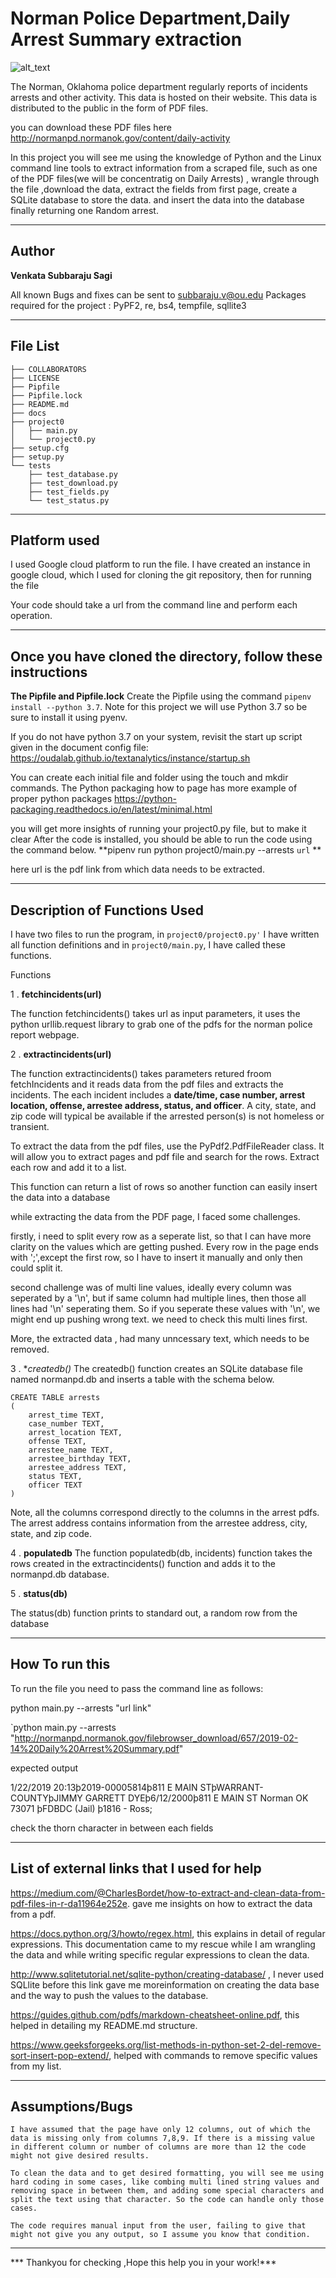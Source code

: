 Norman Police Department,Daily Arrest Summary extraction 
===

![alt_text](https://upload.wikimedia.org/wikipedia/en/f/f3/Norman%2C_OK_Police.jpg)

The Norman, Oklahoma police department regularly reports of incidents arrests and other activity. This data is hosted on their website. This data is distributed to the public in the form of PDF files.

you can download these PDF files  here http://normanpd.normanok.gov/content/daily-activity

In this project you will see me  using the knowledge of Python and the Linux command line tools to extract information from a scraped file, such as one of the PDF files(we will be concentratig on Daily Arrests) , wrangle through the file ,download the data,
extract the fields from first page, create a SQLite database to store the data. and insert the data into the database finally returning one Random arrest.

-------------
Author 
---
**Venkata Subbaraju Sagi**

All known Bugs and fixes can be sent to subbaraju.v@ou.edu
Packages required for the project : PyPF2, re, bs4, tempfile, sqllite3

------
File List
----
```
├── COLLABORATORS
├── LICENSE
├── Pipfile
├── Pipfile.lock
├── README.md
├── docs
├── project0
│   ├── main.py
│   └── project0.py
├── setup.cfg
├── setup.py
└── tests
    ├── test_database.py
    ├── test_download.py
    ├── test_fields.py
    └── test_status.py

```

-------
Platform used
---

I used Google cloud platform to run the file. I have created an instance in google cloud, which I used for cloning the git repository, then for running the file 

Your code should take a url from the command line and perform each operation. 

---
Once you have cloned the directory, follow these instructions
----------------
**The Pipfile and Pipfile.lock**
Create the Pipfile using the command `pipenv install --python 3.7`. Note for this project we will use Python 3.7 so be sure to install it using pyenv.

If you do not have python 3.7 on your system, revisit the start up script given in the document config file: https://oudalab.github.io/textanalytics/instance/startup.sh

You can create each initial file and folder using the touch and mkdir commands. The Python packaging how to page has more example of proper python packages https://python-packaging.readthedocs.io/en/latest/minimal.html

you will get more insights of running your project0.py file, but to make it clear 
After the code is installed, you should be able to run the code using the command below.
**pipenv run python project0/main.py --arrests `url` **

here url is the pdf link from which data needs to be extracted.

___

Description of Functions Used
---
I have two files to run the program, in `project0/project0.py'` I have written all function definitions and in `project0/main.py`, I have called these functions.

Functions

1 . **fetchincidents(url)**

The function fetchincidents() takes url as input parameters, it uses the python urllib.request library to grab one of the pdfs for the norman police report webpage.


 2 .  **extractincidents(url)**

The function extractincidents() takes  parameters retured froom fetchIncidents  and it reads data from the pdf files and extracts the incidents. The each incident includes a **date/time, case number, arrest location, offense, arrestee address, status, and officer**. A city, state, and zip code will typical be available if the arrested person(s) is not homeless or transient. 

To extract the data from the pdf files, use the PyPdf2.PdfFileReader class. It will allow you to extract pages and pdf file and search for the rows. Extract each row and add it to a list.

This function can return a list of rows so another function can easily insert the data into a database

while extracting the data from the PDF page, I faced some challenges.

firstly, i need to split every row as a seperate list, so that I can have more clarity on the values which are getting pushed. Every row in the page ends with ';',except the first row, so I have to insert it manually and only then could split it.

second challenge was of multi line values, ideally every column was seperated by a '\n', but if same column had multiple lines, then those all lines had '\n' seperating them. So if you seperate these values with '\n', we might end up pushing wrong text. we need to check this multi lines first.

More, the extracted data , had many unncessary text, which needs to be removed.

3 . **createdb()*
The createdb() function creates an SQLite database file named normanpd.db and inserts a table with the schema below.
```
CREATE TABLE arrests 
(
    arrest_time TEXT,  
    case_number TEXT,
    arrest_location TEXT,
    offense TEXT,
    arrestee_name TEXT,
    arrestee_birthday TEXT,
    arrestee_address TEXT,
    status TEXT,
    officer TEXT
)
````
Note, all the columns correspond directly to the columns in the arrest pdfs. The arrest address contains information from the arrestee address, city, state, and zip code. 


4 . **populatedb**
The function populatedb(db, incidents) function takes the rows created in the extractincidents() function and adds it to the normanpd.db database.


5 . **status(db)**

The status(db) function prints to standard out, a random row from the database

----
How To run this 
--
To run the file you  need to pass the command line as follows:

python main.py --arrests "url link"

`python main.py --arrests "http://normanpd.normanok.gov/filebrowser_download/657/2019-02-14%20Daily%20Arrest%20Summary.pdf"

expected output

1/22/2019 20:13þ2019-00005814þ811 E MAIN STþWARRANT-COUNTYþJIMMY GARRETT DYEþ6/12/2000þ811 E MAIN ST Norman  OK  73071 þFDBDC (Jail) þ1816 - Ross;

check the thorn character in between each fields

---

List of external links that I used for help
--

https://medium.com/@CharlesBordet/how-to-extract-and-clean-data-from-pdf-files-in-r-da11964e252e. gave me insights on how to extract the data from a pdf.

https://docs.python.org/3/howto/regex.html,  this explains in detail of regular expressions. This documentation came to my rescue while I am wrangling the data and while writing specific regular expressions to clean the data.

http://www.sqlitetutorial.net/sqlite-python/creating-database/ , I never used SQLlite before this link gave me moreinformation on creating the data base and the way to push the values to the database.

https://guides.github.com/pdfs/markdown-cheatsheet-online.pdf, this helped in detailing my README.md structure.

https://www.geeksforgeeks.org/list-methods-in-python-set-2-del-remove-sort-insert-pop-extend/, helped with commands to remove specific values from my list.

-------
**Assumptions/Bugs**
--

```
I have assumed that the page have only 12 columns, out of which the data is missing only from columns 7,8,9. If there is a missing value in different column or number of columns are more than 12 the code might not give desired results.

To clean the data and to get desired formatting, you will see me using hard coding in some cases, like combing multi lined string values and removing space in between them, and adding some special characters and split the text using that character. So the code can handle only those cases.

The code requires manual input from the user, failing to give that might not give you any output, so I assume you know that condition.
```
------

***   Thankyou for checking ,Hope this help you in your work!***






